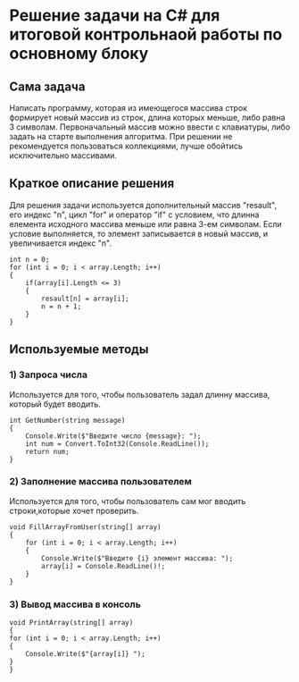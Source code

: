 # Решение задачи на C# для итоговой контрольнаой работы по основному блоку
## Сама задача 
Написать программу, которая из имеющегося массива строк формирует новый массив из строк, длина которых меньше, либо равна 3 символам. Первоначальный массив можно ввести с клавиатуры, либо задать на старте выполнения алгоритма. При решении не рекомендуется пользоваться коллекциями, лучше обойтись исключительно массивами.
## Краткое описание решения
Для решения задачи используется дополнительный массив "resault", его индекс "n", цикл "for" и оператор "if" с условием, что длинна елемента исходного массива меньше или равна 3-ем символам. Если условие выполняется, то элемент записывается в новый массив, и увеличивается индекс "n".
```
int n = 0;
for (int i = 0; i < array.Length; i++)
{
    if(array[i].Length <= 3)
    {
        resault[n] = array[i];
        n = n + 1;
    }
}
```
## Используемые методы
### 1) Запроса числа
Используется для того, чтобы пользователь задал длинну массива, который будет вводить.
```
int GetNumber(string message)
{
    Console.Write($"Введите число {message}: ");
    int num = Convert.ToInt32(Console.ReadLine());
    return num;
}
```
### 2) Заполнение массива пользователем
Используется для того, чтобы пользователь сам мог вводить строки,которые хочет проверить.
```
void FillArrayFromUser(string[] array)
{
    for (int i = 0; i < array.Length; i++)
    {
        Console.Write($"Введите {i} элемент массива: ");
        array[i] = Console.ReadLine()!;
    }
}
```
### 3) Вывод массива в консоль
```
void PrintArray(string[] array)
{
for (int i = 0; i < array.Length; i++)
{
    Console.Write($"{array[i]} ");
}  
}
```